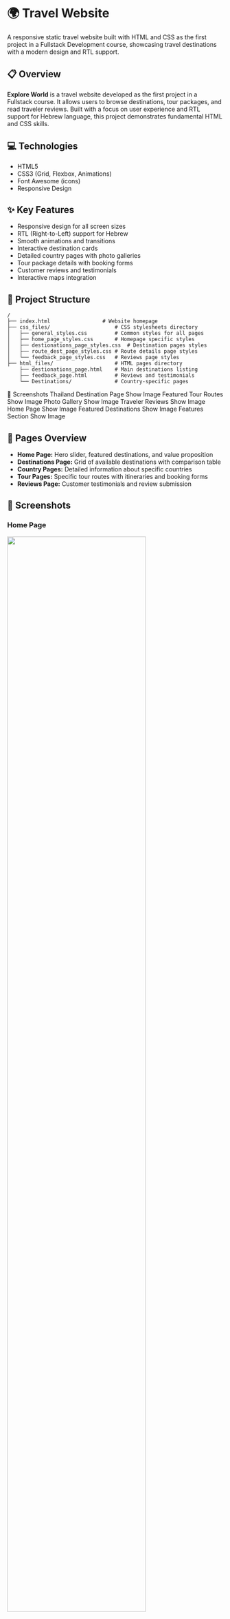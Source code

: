 # 🌍 Travel Website 
A responsive static travel website built with HTML and CSS as the first project in a Fullstack Development course, showcasing travel destinations with a modern design and RTL support.

## 📋 Overview

**Explore World** is a travel website developed as the first project in a Fullstack course. It allows users to browse destinations, tour packages, and read traveler reviews. Built with a focus on user experience and RTL support for Hebrew language, this project demonstrates fundamental HTML and CSS skills.

## 💻 Technologies

- HTML5
- CSS3 (Grid, Flexbox, Animations)
- Font Awesome (icons)
- Responsive Design

## ✨ Key Features

- Responsive design for all screen sizes
- RTL (Right-to-Left) support for Hebrew
- Smooth animations and transitions
- Interactive destination cards
- Detailed country pages with photo galleries
- Tour package details with booking forms
- Customer reviews and testimonials
- Interactive maps integration

## 📁 Project Structure

```
/
├── index.html                 # Website homepage
├── css_files/                     # CSS stylesheets directory
│   ├── general_styles.css         # Common styles for all pages
│   ├── home_page_styles.css       # Homepage specific styles
│   ├── destionations_page_styles.css  # Destination pages styles
│   ├── route_dest_page_styles.css # Route details page styles
│   └── feedback_page_styles.css   # Reviews page styles
├── html_files/                    # HTML pages directory
    ├── destionations_page.html    # Main destinations listing
    ├── feedback_page.html         # Reviews and testimonials
    └── Destinations/              # Country-specific pages
```

📸 Screenshots
Thailand Destination Page
Show Image
Featured Tour Routes
Show Image
Photo Gallery
Show Image
Traveler Reviews
Show Image
Home Page
Show Image
Featured Destinations
Show Image
Features Section
Show Image
## 📑 Pages Overview

- **Home Page:** Hero slider, featured destinations, and value proposition
- **Destinations Page:** Grid of available destinations with comparison table
- **Country Pages:** Detailed information about specific countries
- **Tour Pages:** Specific tour routes with itineraries and booking forms
- **Reviews Page:** Customer testimonials and review submission

## 📸 Screenshots
### Home Page
<p align="left">
<img src="https://github.com/Tehila-David/Static_Website/blob/main/Screenshots/home_page.png" width="80%">
</p>

### Destinations Page
<p align="left">
<img src="https://github.com/Tehila-David/Static_Website/blob/main/Screenshots/country_page.png" width="80%">
</p>

### Thailand Destination Page
<p align="left">
<img src="https://github.com/Tehila-David/Static_Website/blob/main/Screenshots/dest_page.png" width="80%">
</p>

### Thailand Destination Route Page
<p align="left">
<img src="https://github.com/Tehila-David/Static_Website/blob/main/Screenshots/route_page.png" width="80%">
</p>


### Feedback Page
<p align="left">
<img src="https://github.com/Tehila-David/Static_Website/blob/main/Screenshots/feedback_page.png" width="80%">
</p>







